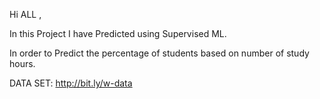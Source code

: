 Hi ALL , 

In this Project I have 
Predicted using Supervised ML.

In order to 
Predict the percentage of students based  on number of study hours. 

DATA SET: http://bit.ly/w-data
